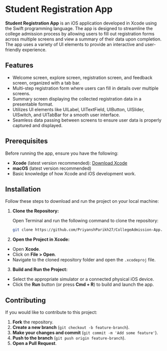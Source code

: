 # Student Registration App

**Student Registration App** is an iOS application developed in Xcode using the Swift programming language. The app is designed to streamline the college admission process by allowing users to fill out registration forms across multiple screens and view a summary of their data upon completion. The app uses a variety of UI elements to provide an interactive and user-friendly experience.

## Features

- Welcome screen, explore screen, registration screen, and feedback screen, organized with a tab bar.
- Multi-step registration form where users can fill in details over multiple screens.
- Summary screen displaying the collected registration data in a presentable format.
- Utilizes UI elements like UILabel, UITextField, UIButton, UISlider, UISwitch, and UITabBar for a smooth user interface.
- Seamless data passing between screens to ensure user data is properly captured and displayed.

## Prerequisites

Before running the app, ensure you have the following:

- **Xcode** (latest version recommended): [Download Xcode](https://developer.apple.com/xcode/)
- **macOS** (latest version recommended)
- Basic knowledge of how Xcode and iOS development work.

## Installation

Follow these steps to download and run the project on your local machine:

1. **Clone the Repository:**

   Open Terminal and run the following command to clone the repository:

   ```bash
   git clone https://github.com/PriyanshParikh27/CollegeAdmission-App.git
   ```

2. **Open the Project in Xcode:**
  - Open **Xcode**.
  - Click on **File > Open**.
  - Navigate to the cloned repository folder and open the `.xcodeproj` file.

3. **Build and Run the Project:**
  - Select the appropriate simulator or a connected physical iOS device.
  - Click the **Run** button (or press **Cmd + R**) to build and launch the app.

## Contributing

If you would like to contribute to this project:

1. **Fork** the repository.
2. **Create a new branch** (`git checkout -b feature-branch`).
3. **Make your changes and commit** (`git commit -m 'Add some feature'`).
4. **Push to the branch** (`git push origin feature-branch`).
5. **Open a Pull Request**.
